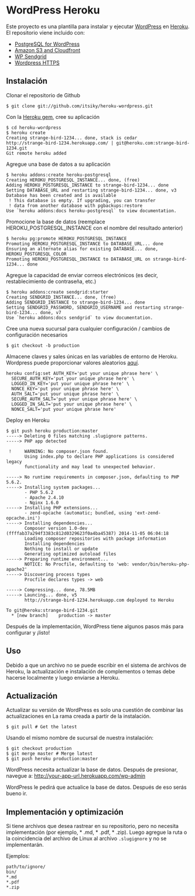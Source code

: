 # WordPress Heroku

Este proyecto es una plantilla para instalar y ejecutar [WordPress](http://wordpress.org/) en [Heroku](http://www.heroku.com/). El repositorio viene incluido con:
* [PostgreSQL for WordPress](http://wordpress.org/extend/plugins/postgresql-for-wordpress/)
* [Amazon S3 and Cloudfront](https://wordpress.org/plugins/amazon-s3-and-cloudfront/)
* [WP Sendgrid](https://wordpress.org/plugins/wp-sendgrid/)
* [Wordpress HTTPS](https://wordpress.org/plugins/wordpress-https/)

## Instalación

Clonar el repositorio de Github

    $ git clone git://github.com/itsiky/heroku-wordpress.git

Con la [Heroku gem](http://devcenter.heroku.com/articles/heroku-command), cree su aplicación

    $ cd heroku-wordpress
    $ heroku create
    Creating strange-bird-1234... done, stack is cedar
    http://strange-bird-1234.herokuapp.com/ | git@heroku.com:strange-bird-1234.git
    Git remote heroku added

Agregue una base de datos a su aplicación

    $ heroku addons:create heroku-postgresql
    Creating HEROKU_POSTGRESQL_INSTANCE... done, (free)
    Adding HEROKU_POSTGRESQL_INSTANCE to strange-bird-1234... done
    Setting DATABASE_URL and restarting strange-bird-1234... done, v3
    Database has been created and is available
     ! This database is empty. If upgrading, you can transfer
     ! data from another database with pgbackups:restore
    Use `heroku addons:docs heroku-postgresql` to view documentation.

Promocione la base de datos (reemplace HEROKU_POSTGRESQL_INSTANCE con el nombre del resultado anterior)

    $ heroku pg:promote HEROKU_POSTGRESQL_INSTANCE
    Promoting HEROKU_POSTGRESQL_INSTANCE to DATABASE_URL... done
    Ensuring an alternate alias for existing DATABASE... done, HEROKU_POSTGRESQL_COLOR
    Promoting HEROKU_POSTGRESQL_INSTANCE to DATABASE_URL on strange-bird-1234... done

Agregue la capacidad de enviar correos electrónicos (es decir, restablecimiento de contraseña, etc.)

    $ heroku addons:create sendgrid:starter
    Creating SENDGRID_INSTANCE... done, (free)
    Adding SENDGRID_INSTANCE to strange-bird-1234... done
    Setting SENDGRID_PASSWORD, SENDGRID_USERNAME and restarting strange-bird-1234... done, v7
    Use `heroku addons:docs sendgrid` to view documentation.

Cree una nueva sucursal para cualquier configuración / cambios de configuración necesarios

    $ git checkout -b production

Almacene claves y sales únicas en las variables de entorno de Heroku. Wordpress puede proporcionar valores aleatorios [aquí](https://api.wordpress.org/secret-key/1.1/salt/).

    heroku config:set AUTH_KEY='put your unique phrase here' \
      SECURE_AUTH_KEY='put your unique phrase here' \
      LOGGED_IN_KEY='put your unique phrase here' \
      NONCE_KEY='put your unique phrase here' \
      AUTH_SALT='put your unique phrase here' \
      SECURE_AUTH_SALT='put your unique phrase here' \
      LOGGED_IN_SALT='put your unique phrase here' \
      NONCE_SALT='put your unique phrase here'

Deploy en Heroku

    $ git push heroku production:master
    -----> Deleting 0 files matching .slugignore patterns.
    -----> PHP app detected

     !     WARNING: No composer.json found.
           Using index.php to declare PHP applications is considered legacy
           functionality and may lead to unexpected behavior.

    -----> No runtime requirements in composer.json, defaulting to PHP 5.6.2.
    -----> Installing system packages...
           - PHP 5.6.2
           - Apache 2.4.10
           - Nginx 1.6.0
    -----> Installing PHP extensions...
           - zend-opcache (automatic; bundled, using 'ext-zend-opcache.ini')
    -----> Installing dependencies...
           Composer version 1.0-dev (ffffab37a294f3383c812d0329623f0a4ba45387) 2014-11-05 06:04:18
           Loading composer repositories with package information
           Installing dependencies
           Nothing to install or update
           Generating optimized autoload files
    -----> Preparing runtime environment...
           NOTICE: No Procfile, defaulting to 'web: vendor/bin/heroku-php-apache2'
    -----> Discovering process types
           Procfile declares types -> web

    -----> Compressing... done, 78.5MB
    -----> Launcing... done, v5
           http://strange-bird-1234.herokuapp.com deployed to Heroku

    To git@heroku:strange-bird-1234.git
      * [new branch]    production -> master

Después de la implementación, WordPress tiene algunos pasos más para configurar y ¡listo!

## Uso

Debido a que un archivo no se puede escribir en el sistema de archivos de Heroku, la actualización e instalación de complementos o temas debe hacerse localmente y luego enviarse a Heroku.

## Actualización

Actualizar su versión de WordPress es solo una cuestión de combinar las actualizaciones en
La rama creada a partir de la instalación.

    $ git pull # Get the latest

Usando el mismo nombre de sucursal de nuestra instalación:

    $ git checkout production
    $ git merge master # Merge latest
    $ git push heroku production:master

WordPress necesita actualizar la base de datos. Después de presionar, navegue a:
    http://your-app-url.herokuapp.com/wp-admin

WordPress le pedirá que actualice la base de datos. Después de eso serás bueno
ir.

## Implementación y optimización

Si tiene archivos que desea rastrear en su repositorio, pero no necesita implementación (por ejemplo, * .md, * .pdf, * .zip). Luego agregue la ruta o la coincidencia del archivo de Linux al archivo `.slugignore` y no se implementarán.

Ejemplos:
```
path/to/ignore/
bin/
*.md
*.pdf
*.zip
```
